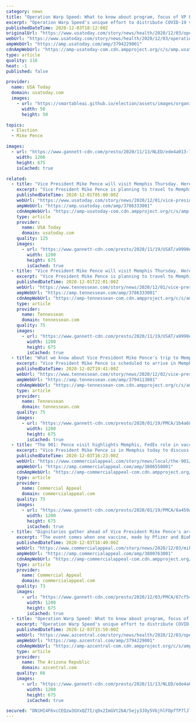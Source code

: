 ```yaml
---
category: news
title: "Operation Warp Speed: What to know about program, focus of VP Pence's Memphis roundtable"
excerpt: "Operation Warp Speed's unique effort to distribute COVID-19 vaccines brought Vice President Mike Pence to Memphis to meet with FedEx and others."
publishedDateTime: 2020-12-03T18:12:00Z
originalUrl: "https://www.usatoday.com/story/news/health/2020/12/03/operation-warp-speed-latest-mike-pence-memphis-fedex-tuesday/3794229001/"
webUrl: "https://www.usatoday.com/story/news/health/2020/12/03/operation-warp-speed-latest-mike-pence-memphis-fedex-tuesday/3794229001/"
ampWebUrl: "https://amp.usatoday.com/amp/3794229001"
cdnAmpWebUrl: "https://amp-usatoday-com.cdn.ampproject.org/c/s/amp.usatoday.com/amp/3794229001"
type: article
quality: 116
heat: -1
published: false

provider:
  name: USA Today
  domain: usatoday.com
  images:
    - url: "https://smartableai.github.io/election/assets/images/organizations/usatoday.com-50x50.jpg"
      width: 50
      height: 50

topics:
  - Election
  - Mike Pence

images:
  - url: "https://www.gannett-cdn.com/presto/2020/11/13/NLED/ede4a013-7d7c-4135-a1e8-282a45e1f428-AP20308162667798.jpg?auto=webp&crop=3975,2236,x0,y202&format=pjpg&width=1200"
    width: 1200
    height: 675
    isCached: true

related:
  - title: "Vice President Mike Pence will visit Memphis Thursday. Here's why."
    excerpt: "Vice President Mike Pence is planning to travel to Memphis Thursday to discuss Operation Warp Speed, the nation's COVID-19 pandemic response."
    publishedDateTime: 2020-12-01T05:00:00Z
    webUrl: "https://www.usatoday.com/story/news/2020/12/01/vice-president-mike-pence-visit-memphis-operation-warp-speed/3786333001/"
    ampWebUrl: "https://amp.usatoday.com/amp/3786333001"
    cdnAmpWebUrl: "https://amp-usatoday-com.cdn.ampproject.org/c/s/amp.usatoday.com/amp/3786333001"
    type: article
    provider:
      name: USA Today
      domain: usatoday.com
    quality: 125
    images:
      - url: "https://www.gannett-cdn.com/presto/2020/11/19/USAT/a9990e0f-1d48-4a88-8453-d7b48ac0ff46-GTY_1285534426.jpg?auto=webp&crop=3672,2066,x0,y186&format=pjpg&width=1200"
        width: 1200
        height: 675
        isCached: true
  - title: "Vice President Mike Pence will visit Memphis Thursday. Here's why."
    excerpt: "Vice President Mike Pence is planning to travel to Memphis Thursday to discuss Operation Warp Speed, the nation's COVID-19 pandemic response."
    publishedDateTime: 2020-12-01T22:01:00Z
    webUrl: "https://www.tennessean.com/story/news/2020/12/01/vice-president-mike-pence-visit-memphis-operation-warp-speed/3786333001/"
    ampWebUrl: "https://amp.tennessean.com/amp/3786333001"
    cdnAmpWebUrl: "https://amp-tennessean-com.cdn.ampproject.org/c/s/amp.tennessean.com/amp/3786333001"
    type: article
    provider:
      name: Tennessean
      domain: tennessean.com
    quality: 75
    images:
      - url: "https://www.gannett-cdn.com/presto/2020/11/19/USAT/a9990e0f-1d48-4a88-8453-d7b48ac0ff46-GTY_1285534426.jpg?auto=webp&crop=3672,2066,x0,y186&format=pjpg&width=1200"
        width: 1200
        height: 675
        isCached: true
  - title: "What we know about Vice President Mike Pence's trip to Memphis"
    excerpt: "Vice President Mike Pence is scheduled to arrive in Memphis at 1 p.m. Thursday afternoon, his office said Wednesday. Air Force Two is scheduled to touch down in Memphis at about 1 p.m. Then, in an airplane hangar at Memphis International Airport,"
    publishedDateTime: 2020-12-02T19:41:00Z
    webUrl: "https://www.tennessean.com/story/news/2020/12/02/vice-president-mike-pence-visit-memphis-roundtable-fedex-operation-warp-speed/3794113001/"
    ampWebUrl: "https://amp.tennessean.com/amp/3794113001"
    cdnAmpWebUrl: "https://amp-tennessean-com.cdn.ampproject.org/c/s/amp.tennessean.com/amp/3794113001"
    type: article
    provider:
      name: Tennessean
      domain: tennessean.com
    quality: 75
    images:
      - url: "https://www.gannett-cdn.com/presto/2020/01/19/PMCA/1b4a68c8-4129-47b4-b38a-cdcce6ca6024-011920PenceLands11.jpg?auto=webp&crop=2326,1309,x0,y295&format=pjpg&width=1200"
        width: 1200
        height: 675
        isCached: true
  - title: "The 901: Pence visit highlights Memphis, FedEx role in vaccine rollout"
    excerpt: "Vice President Mike Pence is in Memphis today to discuss the daunting challenge of distributing COVID-19 vaccines to a pandemic-fatigued nation."
    publishedDateTime: 2020-12-03T16:23:00Z
    webUrl: "https://www.commercialappeal.com/story/news/local/the-901/2020/12/03/pence-visit-highlights-memphis-fedex-role-vaccine-rollout-901/3806558001/"
    ampWebUrl: "https://amp.commercialappeal.com/amp/3806558001"
    cdnAmpWebUrl: "https://amp-commercialappeal-com.cdn.ampproject.org/c/s/amp.commercialappeal.com/amp/3806558001"
    type: article
    provider:
      name: Commercial Appeal
      domain: commercialappeal.com
    quality: 75
    images:
      - url: "https://www.gannett-cdn.com/presto/2020/01/19/PMCA/6a459a43-9e15-41be-bcaa-fb1a571831c7-p5.jpg?auto=webp&crop=2393,1346,x362,y419&format=pjpg&width=1200"
        width: 1200
        height: 675
        isCached: true
  - title: "Dignitaries gather ahead of Vice President Mike Pence's arrival in Memphis"
    excerpt: "The event comes when one vaccine, made by Pfizer and BioNTech, is likely days away from getting the Food and Drug Administration's emergency approval."
    publishedDateTime: 2020-12-03T18:49:00Z
    webUrl: "https://www.commercialappeal.com/story/news/2020/12/03/mike-pense-memphis-operation-warp-speed-vaccine-distribution/3800763001/"
    ampWebUrl: "https://amp.commercialappeal.com/amp/3800763001"
    cdnAmpWebUrl: "https://amp-commercialappeal-com.cdn.ampproject.org/c/s/amp.commercialappeal.com/amp/3800763001"
    type: article
    provider:
      name: Commercial Appeal
      domain: commercialappeal.com
    quality: 73
    images:
      - url: "https://www.gannett-cdn.com/presto/2020/12/03/PMCA/67cf544b-f4b5-4f6a-81f1-7c30e660de10-EDIT_W_28577.jpg?auto=webp&crop=5451,3067,x10,y0&format=pjpg&width=1200"
        width: 1200
        height: 675
        isCached: true
  - title: "Operation Warp Speed: What to know about program, focus of VP Pence's Memphis roundtable"
    excerpt: "Operation Warp Speed's unique effort to distribute COVID-19 vaccines brought Vice President Mike Pence to Memphis to meet with FedEx and others."
    publishedDateTime: 2020-12-03T15:59:00Z
    webUrl: "https://www.azcentral.com/story/news/health/2020/12/03/operation-warp-speed-latest-mike-pence-memphis-fedex-tuesday/3794229001/"
    ampWebUrl: "https://amp.azcentral.com/amp/3794229001"
    cdnAmpWebUrl: "https://amp-azcentral-com.cdn.ampproject.org/c/s/amp.azcentral.com/amp/3794229001"
    type: article
    provider:
      name: The Arizona Republic
      domain: azcentral.com
    quality: 66
    images:
      - url: "https://www.gannett-cdn.com/presto/2020/11/13/NLED/ede4a013-7d7c-4135-a1e8-282a45e1f428-AP20308162667798.jpg?auto=webp&crop=3975,2236,x0,y202&format=pjpg&width=1200"
        width: 1200
        height: 675
        isCached: true

secured: "DN1HI4F6vcCEQzw3GVxQZ7I/q9x2ImGVt2bA/5ejy3JOy5VbjhlFOpfTP7lJl/0XBc4iNW3a82Uerb8QnS4vvYOOLZBukn+uiE2e75Ui57m4v1Lq/QyzHd2sUnunZae8PkmZKSjWEMpmnmVQWVOMauV+IYh4fKRhegQzO3lfJxkM03vCoVkujcUeN/rjE7s/0IiRoxc2chD+zFWTNMWAXFXVhFpH1EOOaO9u+iZMpPXhhKcbQt2PUUWmcswFg6fzey8DAwbIsox00/57obcuIu0ooFg0hr/NBTfy2Oi7/UB8NQdr3ZJXLOoVTdhifaARCLx8Ph9JC6ouLObXIrttSaNWCClVMdjbkG3l8wjkquk=;sgxgh4RggyE5CKJ4ktqNAw=="
---
```


